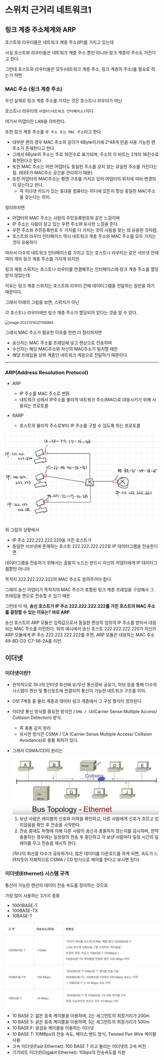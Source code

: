 # 스위치 근거리 네트워크1 

## 링크 계층 주소체계와 ARP

호스트와 라우터들은 네트워크 계층 주소(IP)를 가지고 있는데 

사실 호스트와 라우터들은 네트워크 계층 주소 뿐만 아니라 링크 계층의 주소도 가진다고 한다.



그런데 호스트와 라우터들은 모두(네트워크 계층 주소, 링크 계층의 주소)를 필요로 하는가 하면



### MAC 주소 (링크 계층 주소)

우선 실제로 링크 계층 주소를 가지는 것은 호스트나 라우터가 아닌 

호스트나 라우터의 `어댑터(네트워크 인터페이스)`이다.

여기서 어댑터란 LAN을 의미한다.

또한 링크 계층 주소를 `랜 주소 또는 MAC 주소`라고 한다.

* 대부분 랜의 경우 MAC 주소의 길이가 6Byte이기에 2^48개 만큼 사용 가능한 랜 주소가 존재한다고 한다.
* 그래서 6Byte의 주소는 주로 16진수로 표기되며, 주소의 각 비트는 2개의 16진수로 표현된다고 한다.
* 또한 MAC 주소는 어떤 어댑터도 동일한 주소를 갖지 않는 유일한 주소를 가진다는 점. (IEEE가 MAC주소 공간을 관리하기 때문)
* 또한 어댑터의 MAC주소는 평면 구조를 가지고 있어 어댑터의 위치에 따라 변경되지 않는다고 한다.
  * 즉 이더넷 카드가 있는 휴대용 컴퓨터는 어디에 있든지 항상 동일한 MAC주소를 갖는다는 의미.



정리하자면

* 어댑터의 MAC 주소는 사람의 주민등록번호와 같은 느낌이며 
* IP 주소는 사람이 살고 있는 우편 주소와 유사한 느낌을 준다. 
* 우편 주소와 주민등록번호 두 가지를 다 가지는 것이 사람을 찾는 데 유용한 것처럼, 
* 호스트와 라우터 인터페이스 역시 네트워크 계층 주소와 MAC 주소를 모두 가지는 것이 유용하다



따라서 다수의 네트워크 인터페이스를 가지고 있는 호스트나 라우터는 같은 서브넷 안에 여러 개의 링크 계층 주소를 가지게 되지만

링크 계층 스위치는 호스트나 라우터를 연결해주는 인터페이스에 링크 계층 주소를 할당받지 않았는데 

이유는 링크 계층 스위치는 호스트와 라우터 간에 데이터그램을 전달하는 일만을 하기 때문이다.



그래서 아래의 그림을 보면, 스위치가 아닌 

각 호스트나 라우터에만 링크 계층 주소가 할당되어 있다는 것을 알 수 있다.

<img src="C:\Users\my\AppData\Roaming\Typora\typora-user-images\image-20221214221106884.png" alt="image-20221214221106884" style="zoom:80%;" />



그래서 MAC 주소가 필요한 이유를 한번 더 정리하자면

* 송신자는 MAC 주소를 프레임에 넣고 랜상으로 전송하며
* 수신자는 해당 MAC주소와 자신의 MAC주소가 일치할 때만 
* 해당 프레임을 상위 계층인 네트워크 계층으로 전달하기 때문이다.



---



### ARP(Address Resolution Protocol)

* ARP
  * IP 주소를 MAC 주소로 변환.
  * 네트워크 상에서 IP주소를 물리적 네트워크 주소(MAC)로 대응시키기 위해 사용되는 프로토콜



* RARP
  * 호스트의 물리적 주소로부터 IP 주소를 구할 수 있도록 하는 프로토콜



<img src="링크 계층 주소체계와 ARP.assets/image-20221214222916103.png" alt="image-20221214222916103" style="zoom:80%;" />

위 그림의 상황에서 

- IP 주소 222.222.222.220을 가진 호스트가 
- 동일한 서브넷에 존재하는 호스트 222.222.222.222로 IP 데이터그램을 전송한다면 



데이터그램을 전송하기 위해서는 출발지 노드는 반드시 자신의 어댑터에게 IP 데이터그램뿐만 아니라 

목적지 222.222.222.222의 MAC 주소도 알려주어야 합다. 

그래야 송신 어댑터가 목적지의 MAC 주소가 포함된 링크 계층 프레임을 구성해서 그 프레임을 랜으로 전송할 수 있기 때문.

 

그런데 이 때, **송신 호스트가 IP 주소 222.222.222.222를 가진 호스트의 MAC 주소를 결정할 수 있는 이유는? 바로 ARP**.

 

송신 호스트의 ARP 모듈은 입력값으로서 동일한 랜상의 임의의 IP 주소를 받아서 대응되는 MAC 주소를 리턴한다. 
위의 예시에서 송신 호스트 222.222.222.220가 자신의 ARP 모듈에게 IP 주소 222.222.222.222를 주면, 
ARP 모듈은 대응하는 MAC 주소 49-BD-D2-C7-56-2A를 리턴. 



## 이더넷



### 이더넷이란?

* 원칙적으로 하나의 인터넷 회선에 유/무선 통신장비 공유기, 허브 등을 통해 
  	다수의 시스템이 랜선 및 통신포트에 연결되어 통신이 가능한 네트워크 구조를 의미.

* OSI 7계층 중 물리 계층과 데이터 링크 계층에서 그 구성 형식이 정의된다.

* 이더넷 통신 방식중 중요한 방식인 `CSMA / CD`(Carrier Sense Multiple Access/ Collision Detection) 방식.

  * 즉 충돌 감지 원리 
  * 유사한 방식은 CSMA / CA (Carrier Sense Multiple Access/ Collision Avoidance)로 충돌 회피가 있다.

* 그래서 CSMA/CD의 원리는

  <img src="링크 계층 주소체계와 ARP.assets/image-20221214223745647.png" alt="image-20221214223745647" style="zoom:67%;" />

  1. 보낸 사람은 케이블의 신호와 이력을 확인하고, 다른 사람에게 신호가 흐르고 있지않음을 확인 후 전송을 시작한다.
  2. 전송 중에도 파형에 의해 다른 사람의 송신과 충돌하지 않는지를 감시하며, 
      만약 충돌하는 경우에는 일정량의 전송 후 중단하고 각 보낸 사람마다 일정 시간의 딜레이를 두고 전송을 재시작 한다. 

  (하나의 회선을 다수가 공유하거나, 많은 데이터를 다운로드를 하게 되면, 속도가 느려지듯이 자체적으로 CSMA / CD 방식으로 제어를 한다고 보시면 된다)



### 이더넷(Ethernet) 시스템 규격

통신이 가능한 랜선의 데이터 전송 속도를 정의하는 것으로

가장 많이 사용하는 3가지 종류

* 1000BASE-T 
* 100BASE-TX
* 10BASE-T 

<img src="링크 계층 주소체계와 ARP.assets/image-20221214223958126.png" alt="image-20221214223958126" style="zoom:67%;" />







* 10 BASE 2: 얇은 동축 케이블을 이용하며, 2는 세그먼트의 최장거리가 200m
* 10 BASE 5: 굵은 동축 케이블을 이용하며, 5는 세그먼트의 최장거리가 500m
* 10 BASE F: 광섬유 케이블을 이용하는 이더넷
* 10 BASE T: 10MBps의 전송 속도, 베이스 밴드 방식, Twisted Pair Wire 케이블 사용
* 고속 이더넷(Fast Ethernet): 100 BASE T 라고 불리는 이더넷의 고속 버전
* 기가비트 이더넷(Gigabit Ethernet): 1Gbps의 전송속도를 지원



